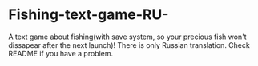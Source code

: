 # Fishing-text-game-RU-
A text game about fishing(with save system, so your precious fish won't dissapear after the next launch)! There is only Russian translation. Check README if you have a problem. 
